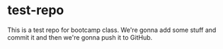 # test-repo

This is a test repo for bootcamp class. We're gonna add some stuff and commit it and then we're gonna push it to GitHub.